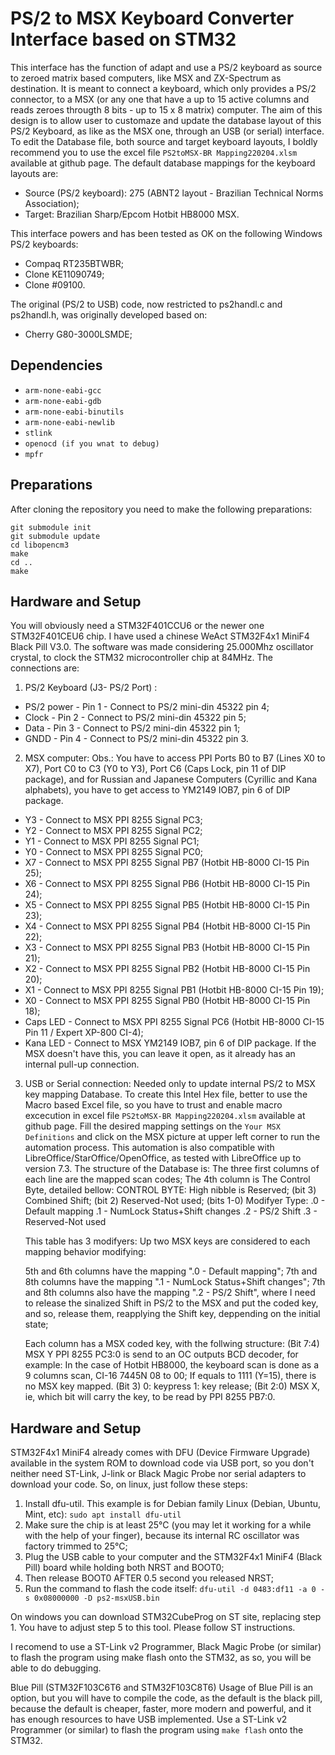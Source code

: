# PS/2 to MSX Keyboard Converter Interface based on STM32

This interface has the function of adapt and use a PS/2 keyboard as source to zeroed matrix based computers, like MSX and ZX-Spectrum as destination. It is meant to connect a keyboard, which only provides a PS/2 connector, to a MSX (or any one that have a up to 15 active columns and reads zeroes througth 8 bits - up to 15 x 8 matrix) computer.
The aim of this design is to allow user to customaze and update the database layout of this PS/2 Keyboard, as like as the MSX one, through an USB (or serial) interface.
To edit the Database file, both source and target keyboard layouts, I boldly recommend you to use the excel file `PS2toMSX-BR Mapping220204.xlsm` available at github page.
The default database mappings for the keyboard layouts are:
- Source (PS/2 keyboard): 275 (ABNT2 layout - Brazilian Technical Norms Association);
- Target: Brazilian Sharp/Epcom Hotbit HB8000 MSX.

This interface powers and has been tested as OK on the following Windows PS/2 keyboards:
- Compaq RT235BTWBR;
- Clone KE11090749;
- Clone #09100.

The original (PS/2 to USB) code, now restricted to ps2handl.c and ps2handl.h, was originally developed based on:
- Cherry G80-3000LSMDE;

## Dependencies

- `arm-none-eabi-gcc`
- `arm-none-eabi-gdb`
- `arm-none-eabi-binutils`
- `arm-none-eabi-newlib`
- `stlink`
- `openocd (if you wnat to debug)`
- `mpfr`

## Preparations

After cloning the repository you need to make the following preparations:

```
git submodule init
git submodule update
cd libopencm3
make
cd ..
make
```

## Hardware and Setup

You will obviously need a STM32F401CCU6 or the newer one STM32F401CEU6 chip. I have used a chinese WeAct STM32F4x1 MiniF4 Black Pill V3.0. The software was made considering 25.000Mhz oscillator crystal, to clock the STM32 microcontroller chip at 84MHz. The connections are:

1) PS/2 Keyboard (J3- PS/2 Port) :
- PS/2 power - Pin 1 - Connect to PS/2 mini-din 45322 pin 4;
- Clock      - Pin 2 - Connect to PS/2 mini-din 45322 pin 5;
- Data       - Pin 3 - Connect to PS/2 mini-din 45322 pin 1;
- GNDD       - Pin 4 - Connect to PS/2 mini-din 45322 pin 3.

2) MSX computer:
Obs.: You have to access PPI Ports B0 to B7 (Lines X0 to X7), Port C0 to C3 (Y0 to Y3), Port C6 (Caps Lock, pin 11 of DIP package), and for Russian and Japanese Computers (Cyrillic and Kana alphabets), you have to get access to YM2149 IOB7, pin 6 of DIP package.
- Y3 - Connect to MSX PPI 8255 Signal PC3;
- Y2 - Connect to MSX PPI 8255 Signal PC2;
- Y1 - Connect to MSX PPI 8255 Signal PC1;
- Y0 - Connect to MSX PPI 8255 Signal PC0;
- X7 - Connect to MSX PPI 8255 Signal PB7 (Hotbit HB-8000 CI-15 Pin 25);
- X6 - Connect to MSX PPI 8255 Signal PB6 (Hotbit HB-8000 CI-15 Pin 24);
- X5 - Connect to MSX PPI 8255 Signal PB5 (Hotbit HB-8000 CI-15 Pin 23);
- X4 - Connect to MSX PPI 8255 Signal PB4 (Hotbit HB-8000 CI-15 Pin 22);
- X3 - Connect to MSX PPI 8255 Signal PB3 (Hotbit HB-8000 CI-15 Pin 21);
- X2 - Connect to MSX PPI 8255 Signal PB2 (Hotbit HB-8000 CI-15 Pin 20);
- X1 - Connect to MSX PPI 8255 Signal PB1 (Hotbit HB-8000 CI-15 Pin 19);
- X0 - Connect to MSX PPI 8255 Signal PB0 (Hotbit HB-8000 CI-15 Pin 18);
- Caps LED - Connect to MSX PPI 8255 Signal PC6 (Hotbit HB-8000 CI-15 Pin 11 / Expert XP-800 CI-4);
- Kana LED - Connect to MSX YM2149 IOB7, pin 6 of DIP package. If the MSX doesn't have this, you can leave it open, as it already has an internal pull-up connection.

3) USB or Serial connection: Needed only to update internal PS/2 to MSX key mapping Database. To create this Intel Hex file, better to use the Macro based Excel file, so you have to trust and enable macro excecution in excel file `PS2toMSX-BR Mapping220204.xlsm` available at github page. Fill the desired mapping settings on the `Your MSX Definitions` and click on the MSX picture at upper left corner to run the automation process. This automation is also compatible with LibreOffice/StarOffice/OpenOffice, as tested with LibreOffice up to version 7.3.
The structure of the Database is:
	The  three first columns of each line are the mapped scan codes;
	The 4th column is The Control Byte, detailed bellow:
	CONTROL BYTE:
		High nibble is Reserved;
		(bit 3) Combined Shift;
		(bit 2) Reserved-Not used;
		(bits 1-0) Modifyer Type:
		.0 - Default mapping
		.1 - NumLock Status+Shift changes
		.2 - PS/2 Shift
		.3 - Reserved-Not used
	
	This table has 3 modifyers: Up two MSX keys are considered to each mapping behavior modifying:
	
	5th and 6th columns have the mapping ".0 - Default mapping";
	7th and 8th columns have the mapping ".1 - NumLock Status+Shift changes";
	7th and 8th columns also have the mapping ".2 - PS/2 Shift", where I need to
	release the sinalized Shift in PS/2 to the MSX and put the coded key, and so,
	release them, reapplying the Shift key, deppending on the initial state;
	
	
	Each column has a MSX coded key, with the follwing structure:
	(Bit 7:4) MSX Y PPI 8255 PC3:0 is send to an OC outputs BCD decoder, for example:
					 In the case of Hotbit HB8000, the keyboard scan is done as a 9 columns scan, CI-16 7445N 08 to 00;
					 If equals to 1111 (Y=15), there is no MSX key mapped.
	(Bit 3)	 		 0: keypress
					 1: key release;
	(Bit 2:0) MSX X, ie, which bit will carry the key, to be read by PPI 8255 PB7:0.
	

## Hardware and Setup
STM32F4x1 MiniF4 already comes with DFU (Device Firmware Upgrade) available in the system ROM to download code via USB port, so you don't neither need ST-Link, J-link or Black Magic Probe nor serial adapters to download your code. So, on linux, just follow these steps:

1. Install dfu-util. This example is for Debian family Linux (Debian, Ubuntu, Mint, etc): `sudo apt install dfu-util`
2. Make sure the chip is at least 25°C (you may let it working for a while with the help of your finger), because its internal RC oscillator was factory trimmed to 25°C;
3. Plug the USB cable to your computer and the STM32F4x1 MiniF4 (Black Pill) board while holding both NRST and BOOT0;
4. Then release BOOT0 AFTER 0.5 second you released NRST;
5. Run the command to flash the code itself: `dfu-util -d 0483:df11 -a 0 -s 0x08000000 -D ps2-msxUSB.bin`

On windows you can download STM32CubeProg on ST site, replacing step 1. You have to adjust step 5 to this tool. Please follow ST instructions.

I recomend to use a ST-Link v2 Programmer, Black Magic Probe (or similar) to flash the program using make flash onto the STM32, as so, you will be able to do debugging.

Blue Pill (STM32F103C6T6 and STM32F103C8T6)
Usage of Blue Pill is an option, but you will have to compile the code, as the default is the black pill, because the default is cheaper, faster, more modern and powerful, and it has enough resources to have USB implemented.
Use a ST-Link v2 Programmer (or similar) to flash the program using `make flash` onto the STM32.


